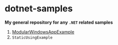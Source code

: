 # dotnet-samples

**My general repository for any `.NET` related samples**

1. [ModularWindowsAppExample](ModularWindowsAppExample/docs/readme.md)
2. `StaticUsingExample`
